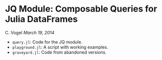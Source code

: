 JQ Module: Composable Queries for Julia DataFrames
==================================================
C. Vogel
*March 19, 2014*


- `query.jl`: Code for the JQ module.
- `playground.jl`: A script with working examples.
- `graveyard.jl`: Code from abandoned versions.
